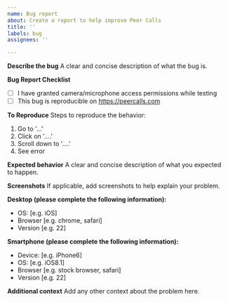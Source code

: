 ```yaml
---
name: Bug report
about: Create a report to help improve Peer Calls
title: ''
labels: bug
assignees: ''

---
```


**Describe the bug**
A clear and concise description of what the bug is.

**Bug Report Checklist**

- [ ] I have granted camera/microphone access permissions while testing
- [ ] This bug is reproducible on https://peercalls.com

**To Reproduce**
Steps to reproduce the behavior:
1. Go to '...'
2. Click on '....'
3. Scroll down to '....'
4. See error

**Expected behavior**
A clear and concise description of what you expected to happen.

**Screenshots**
If applicable, add screenshots to help explain your problem.

**Desktop (please complete the following information):**
 - OS: [e.g. iOS]
 - Browser [e.g. chrome, safari]
 - Version [e.g. 22]

**Smartphone (please complete the following information):**
 - Device: [e.g. iPhone6]
 - OS: [e.g. iOS8.1]
 - Browser [e.g. stock browser, safari]
 - Version [e.g. 22]

**Additional context**
Add any other context about the problem here.
